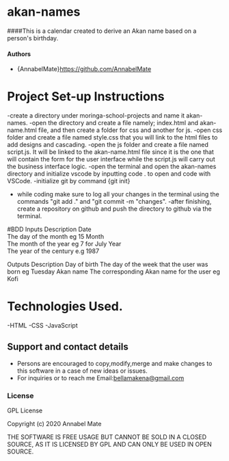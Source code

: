 # akan-names

####This is a calendar created to derive an Akan name based on a person's birthday.

#### Authors
- {AnnabelMate}https://github.com/AnnabelMate

# Project Set-up Instructions
-create a directory under moringa-school-projects and name it akan-names.
-open the directory and create a file namely; index.html and akan-name.html file, and then create a folder for css and another for js.
-open css folder and create a file named style.css that you will link to the html files to add designs and cascading.
-open the js folder and create a file named script.js. It will be linked to the akan-name.html file since it is the one that will contain the form for the user interface while the script.js will carry out the business interface logic.
-open the terminal and open the akan-names directory and initialize vscode by inputting code . to open and code with VSCode.
-initialize git by command {git init}
- while coding make sure to log all your changes in the terminal using the commands "git add ." and "git commit -m "changes".
-after finishing, create a repository on github and push the directory to github via the terminal.

#BDD
Inputs
Description
Date	
The day of the month eg 15
Month	
The month of the year eg 7 for July
Year	
The year of the century e.g 1987

Outputs
Description
Day of birth
The day of the week that the user was born eg Tuesday
Akan name
The corresponding Akan name for the user eg Kofi

# Technologies Used.
-HTML
-CSS
-JavaScript

## Support and contact details
- Persons are encouraged to copy,modify,merge and make changes to this software in a case of new ideas or issues.
- For inquiries or to reach me Email:bellamakena@gmail.com

### License
GPL License

Copyright (c) 2020 Annabel Mate

THE SOFTWARE IS FREE USAGE BUT CANNOT BE SOLD IN A CLOSED SOURCE,
AS IT IS LICENSED BY GPL AND CAN ONLY BE USED IN OPEN SOURCE.



